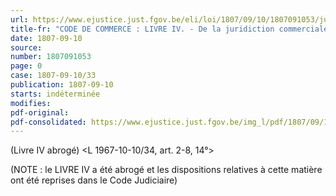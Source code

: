 ```yaml
---
url: https://www.ejustice.just.fgov.be/eli/loi/1807/09/10/1807091053/justel
title-fr: "CODE DE COMMERCE : LIVRE IV. - De la juridiction commerciale."
date: 1807-09-10
source:
number: 1807091053
page: 0
case: 1807-09-10/33
publication: 1807-09-10
starts: indéterminée
modifies:
pdf-original:
pdf-consolidated: https://www.ejustice.just.fgov.be/img_l/pdf/1807/09/10/1807091053_F.pdf
---
```


(Livre IV abrogé) <L 1967-10-10/34, art. 2-8, 14°>

(NOTE : le LIVRE IV a été abrogé et les dispositions relatives à cette matière ont été reprises dans le Code Judiciaire)
